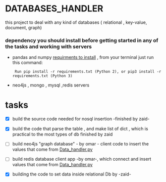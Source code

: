 # DATABASES_HANDLER
this project to deal with any kind of databases ( relational , key-value, document, graph) 

### dependency you should install before getting started in any of the tasks and working with servers
- pandas and numpy [requirments to install](./requirements.txt) , from your terminal just run this command: 

       Run pip install -r requirements.txt (Python 2), or pip3 install -r requirements.txt (Python 3)
- neo4js , mongo , mysql ,redis servers 


#  tasks
- [x] build the source code needed for nosql insertion -finished by zaid-
- [x] build the code that parse the table , and make list of dict , which is practical to the most types of db  finished by zaid
- [ ] build neo4js "graph database" - by omar - client code to insert the values that come from 
[Data_handler.py](source_code/Data_Handler.py)

- [ ] build redis database client app -by omar-, which connect and insert values that come from [Data_handler.py](source_code/Data_Handler.py)

- [x] building the code to set data inside relational Db by -zaid- 
